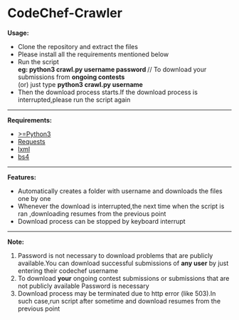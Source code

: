 # CodeChef-Crawler

<p><b>Usage:</b></p>
<ul>
<li>Clone the repository and extract the files</li>
<li>Please install all the requirements mentioned below</li>
<li>Run the script
<br><b>eg: python3 crawl.py username password  </b>    //    To download your submissions from <b>ongoing contests</b> <br>
    (or) just type <b>python3 crawl.py username</b></li>
 <li>Then the download process starts.If the download process is interrupted,please run the script again</li>
 
 </ul>
 
 <hr>
 
 <p><b>Requirements:</b></p>
 <ul>
 <li><a href="https://www.python.org/downloads/"> >=Python3 </a> </li>
 <li><a href="http://docs.python-requests.org/en/master/user/install/">Requests</a></li>
 <li><a href="http://lxml.de/installation.html">lxml</a></li>
 <li><a href="https://www.crummy.com/software/BeautifulSoup/bs4/doc/">bs4</a></li>
 </ul>
 
 <hr>
 
 <p><b>Features:</b></p>
 <ul>
 <li>Automatically creates a folder with username and downloads the files one by one </li>
 <li>Whenever the download is interrupted,the next time when the script is ran ,downloading resumes from the previous point
 </li>
 <li>Download process can be stopped by keyboard interrupt</li>
 </ul>
 
 
 
 <hr>
 
 <p><b>Note:</b></p>
 <ol>
 <li>Password is not necessary to download problems that are publicly available.You can download successful submissions of <b>any user</b> by just entering their codechef username</li>
 <li>To download <b>your</b> ongoing contest submissions or submissions that are not publicly available  Password   is necessary</li>
 <li>Download process may be terminated due to http error (like 503).In such case,run script after sometime and download resumes from the previous point</li>
 
      
  
